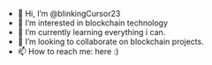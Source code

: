 - 👋 Hi, I’m @blinkingCursor23
- 👀 I’m interested in blockchain technology
- 🌱 I’m currently learning everything i can.
- 💞️ I’m looking to collaborate on blockchain projects.
- 📫 How to reach me: here :)

<!---
blinkingCursor23/blinkingCursor23 is a ✨ special ✨ repository because its `README.md` (this file) appears on your GitHub profile.
You can click the Preview link to take a look at your changes.
--->
